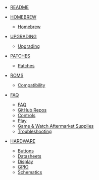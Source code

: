 - [README](README.md)  

- [HOMEBREW]()  
  - [Homebrew](homebrew/homebrew.md)  

- [UPGRADING]()  
  - [Upgrading](upgrading/upgrading.md)  

- [PATCHES]()  
  - [Patches](patches/patches.md)  

- [ROMS]()  
  - [Compatibility](roms/compatibility.md)  

- [FAQ](faq/faq.md)  
  - [FAQ](faq/qa.md)  
  - [GitHub Repos](faq/githubrepos.md)  
  - [Controls](faq/gwcontrols.md)  
  - [Play](faq/play.md)  
  - [Game & Watch Aftermarket Supplies](faq/supplies.md)  
  - [Troubleshooting](faq/troubleshooting.md)  

- [HARDWARE](hardware/hardware.md)  
  - [Buttons](hardware/buttons.md)  
  - [Datasheets](hardware/datasheets.md)  
  - [Display](hardware/display.md)  
  - [GPIO](hardware/gpio.md)  
  - [Schematics](hardware/schematics.md)  
